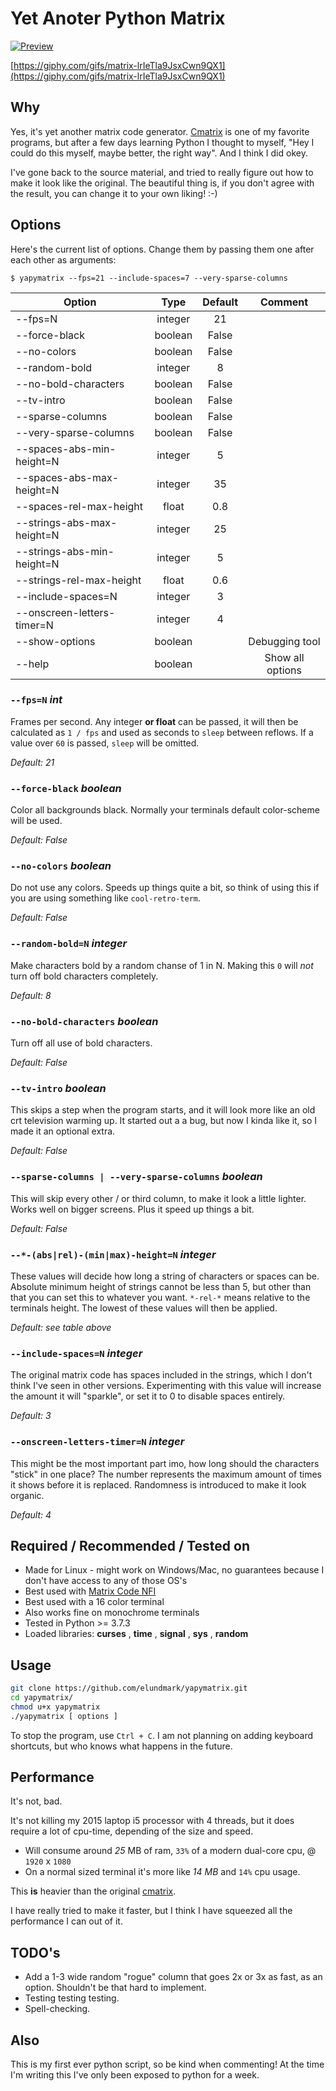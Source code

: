 # Yet Anoter Python Matrix

[![Preview](https://i.imgur.com/mLwIpXP.png)](https://i.imgur.com/LgHiLiA.png)

[https://giphy.com/gifs/matrix-lrIeTla9JsxCwn9QX1](https://giphy.com/gifs/matrix-lrIeTla9JsxCwn9QX1)

## Why

Yes, it's yet another matrix code generator. [Cmatrix](https://github.com/abishekvashok/cmatrix) is one of my favorite programs, but after a few days learning Python I thought to myself, "Hey I could do this myself, maybe better, the right way". And I think I did okey.

I've gone back to the source material, and tried to really figure out how to make it look like the original. The beautiful thing is, if you don't agree with the result, you can change it to your own liking! :-)

## Options

Here's the current list of options. Change them by passing them one after each other as arguments:

```
$ yapymatrix --fps=21 --include-spaces=7 --very-sparse-columns
```

| Option                         |  Type     |  Default |  Comment          |
|--------------------------------|:---------:|:--------:|:-----------------:|
| --fps=N                        |  integer  |  21      |                   |
| --force-black                  |  boolean  |  False   |                   |
| --no-colors                    |  boolean  |  False   |                   |
| --random-bold                  |  integer  |  8       |                   |
| --no-bold-characters           |  boolean  |  False   |                   |
| --tv-intro                     |  boolean  |  False   |                   |
| --sparse-columns               |  boolean  |  False   |                   |
| --very-sparse-columns          |  boolean  |  False   |                   |
| --spaces-abs-min-height=N      |  integer  |  5       |                   |
| --spaces-abs-max-height=N      |  integer  |  35      |                   |
| --spaces-rel-max-height        |  float    |  0.8     |                   |
| --strings-abs-max-height=N     |  integer  |  25      |                   |
| --strings-abs-min-height=N     |  integer  |  5       |                   |
| --strings-rel-max-height       |  float    |  0.6     |                   |
| --include-spaces=N             |  integer  |  3       |                   |
| --onscreen-letters-timer=N     |  integer  |  4       |                   |
| --show-options                 |  boolean  |          |  Debugging tool   |
| --help                         |  boolean  |          |  Show all options |

### `--fps=N` _int_

Frames per second. Any integer __or float__ can be passed, it will then be calculated as `1 / fps` and used as seconds to `sleep` between reflows. If a value over `60` is passed, `sleep` will be omitted.

_Default: 21_

### `--force-black` _boolean_

Color all backgrounds black. Normally your terminals default color-scheme will be used.

_Default: False_

### `--no-colors` _boolean_

Do not use any colors. Speeds up things quite a bit, so think of using this if you are using something like `cool-retro-term`.

_Default: False_

### `--random-bold=N` _integer_

Make characters bold by a random chanse of 1 in N. Making this `0` will _not_ turn off bold characters completely.

_Default: 8_

### `--no-bold-characters` _boolean_

Turn off all use of bold characters.

_Default: False_

### `--tv-intro` _boolean_

This skips a step when the program starts, and it will look more like an old crt television warming up. It started out a a bug, but now I kinda like it, so I made it an optional extra.

_Default: False_

### `--sparse-columns | --very-sparse-columns` _boolean_

This will skip every other / or third column, to make it look a little lighter. Works well on bigger screens. Plus it speed up things a bit.

_Default: False_

### `--*-(abs|rel)-(min|max)-height=N` _integer_

These values will decide how long a string of characters or spaces can be. Absolute minimum height of strings cannot be less than 5, but other than that you can set this to whatever you want. `*-rel-*` means relative to the terminals height. The lowest of these values will then be applied.

_Default: see table above_

### `--include-spaces=N` _integer_

The original matrix code has spaces included in the strings, which I don't think I've seen in other versions. Experimenting with this value will increase the amount it will "sparkle", or set it to 0 to disable spaces entirely.

_Default: 3_

### `--onscreen-letters-timer=N` _integer_

This might be the most important part imo, how long should the characters "stick" in one place? The number represents the maximum amount of times it shows before it is replaced. Randomness is introduced to make it look organic.

_Default: 4_

## Required / Recommended / Tested on

* Made for Linux - might work on Windows/Mac, no guarantees because I don't have access to any of those OS's
* Best used with [Matrix Code NFI](https://www.dafont.com/matrix-code-nfi.font)
* Best used with a 16 color terminal
* Also works fine on monochrome terminals
* Tested in Python >= 3.7.3
* Loaded libraries: __curses__ , __time__ , __signal__ , __sys__ , __random__

## Usage

```sh
git clone https://github.com/elundmark/yapymatrix.git
cd yapymatrix/
chmod u+x yapymatrix
./yapymatrix [ options ]
```

To stop the program, use `Ctrl + C`. I am not planning on adding keyboard shortcuts, but who knows what happens in the future.

## Performance

It's not, bad.

It's not killing my 2015 laptop i5 processor with 4 threads, but it does require a lot of cpu-time, depending of the size and speed.

* Will consume around _25_ MB of ram, `33%` of a modern dual-core cpu, @ `1920` x `1080`
* On a normal sized terminal it's more like _14 MB_ and `14%` cpu usage.

This __is__ heavier than the original [cmatrix](https://github.com/abishekvashok/cmatrix).

I have really tried to make it faster, but I think I have squeezed all the performance I can out of it.

## TODO's

* Add a 1-3 wide random "rogue" column that goes 2x or 3x as fast, as an option. Shouldn't be that hard to implement.
* Testing testing testing.
* Spell-checking.

## Also

This is my first ever python script, so be kind when commenting! At the time I'm writing this I've only been exposed to python for a week.
